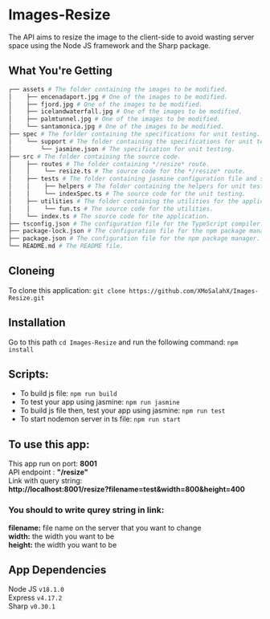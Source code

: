 # Images-Resize
The API aims to resize the image to the client-side to avoid wasting server space using the Node JS framework and the Sharp package.

## What You're Getting

````bash
┌── assets # The folder containing the images to be modified.
│    ├── encenadaport.jpg # One of the images to be modified.
│    ├── fjord.jpg # One of the images to be modified.
│    ├── icelandwaterfall.jpg # One of the images to be modified.
│    ├── palmtunnel.jpg # One of the images to be modified.
│    └── santamonica.jpg # One of the images to be modified.
├── spec # The forlder containing the specifications for unit testing.
│    └── support # The folder containing the specifications for unit testing.
│        └── jasmine.json # The specification for unit testing.
├── src # The folder containing the source code.
│    ├── routes # The folder containing */resize* route.
│    │    └── resize.ts # The source code for the */resize* route.
│    ├── tests # The folder containing jasmine configuration file and specs.
│    │    ├── helpers # The folder containing the helpers for unit testing.
│    │    └── indexSpec.ts # The source code for the unit testing.
│    ├── utilities # The folder containing the utilities for the application.
│    │    └── fun.ts # The source code for the utilities.
│    └── index.ts # The source code for the application.
├── tsconfig.json # The configuration file for the TypeScript compiler.
├── package-lock.json # The configuration file for the npm package manager.
├── package.json # The configuration file for the npm package manager.
└── README.md # The README file.

````


## Cloneing

To clone this application: `git clone https://github.com/XMoSalahX/Images-Resize.git`

## Installation

Go to this path `cd Images-Resize` and run the following command: `npm install`

## Scripts:
- To build js file: `npm run build`  
- To test your app using jasmine: `npm run jasmine`  
- To build js file then, test your app using jasmine: `npm run test`  
- To start nodemon server in ts file: `npm run start`  

## To use this app:

This app run on port: **8001**  
API endpoint : **"/resize"**    
Link with query string:  
**http://localhost:8001/resize?filename=test&width=800&height=400** 

### You should to write qurey string in link: 

**filename:** file name on the server that you want to change  
**width:** the width you want to be  
**height:** the width you want to be  

## App Dependencies

Node JS `v18.1.0`  
Express `v4.17.2`  
Sharp `v0.30.1`  
